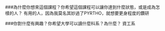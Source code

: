 ###為什麼你想來這個課程？你希望這個課程可以讓你達到什麼狀態，或是成為怎樣的人？
有用的人，因為我莫名其妙過了PYRTHO，就想要更身程度的鑽研

###你對什麼有興趣？你希望大學可以讀什麼科系？為什麼？
資工系
